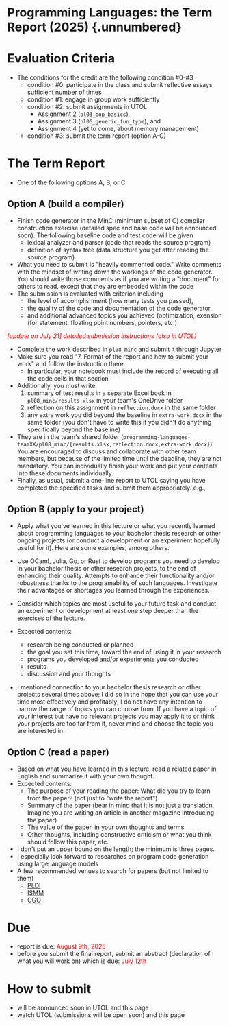 <link rel="stylesheet" href="../scripts/style.css">

# Programming Languages: the Term Report (2025) {.unnumbered}

# Evaluation Criteria

* The conditions for the credit are the following condition #0-#3
  * condition #0: participate in the class and submit reflective essays sufficient number of times
  * condition #1: engage in group work sufficiently
  * condition #2: submit assignments in UTOL 
    * Assignment 2 (`pl03_oop_basics`), 
    * Assignment 3 (`pl05_generic_fun_type`), and 
    * Assignment 4 (yet to come, about memory management)
  * condition #3: submit the term report (option A-C)

# The Term Report

* One of the following options A, B, or C

## Option A (build a compiler)

* Finish code generator in the MinC (minimum subset of C) compiler construction exercise (detailed spec and base code will be announced soon).  The following baseline code and test code will be given
  * lexical analyzer and parser (code that reads the source program)
  * definition of syntax tree (data structure you get after reading the source program)
* What you need to submit is "heavily commented code."  Write comments with the mindset of writing down the workings of the code generator.  You should write those comments as if you are writing a "document" for others to read, except that they are embedded within the code
* The submission is evaluated with criterion including 
  * the level of accomplishment (how many tests you passed),
  * the quality of the code and documentation of the code generator,
  * and additional advanced topics you achieved (optimization, exension (for statement, floating point numbers, pointers, etc.)

<font color=red>*[update on July 21] detailed submission instructions (also in UTOL)*</font>

* Complete the work described in `pl08_minc` and submit it through Jupyter
* Make sure you read "7. Format of the report and how to submit your work" and follow the instruction there.
  * In particular, your notebook must include the record of executing all the code cells in that section
* Additionally, you must write
  1. summary of test results in a separate Excel book in `pl08_minc/results.xlsx` in your team's OneDrive folder
  1. reflection on this assignment in `reflection.docx` in the same folder
  1. any extra work you did beyond the baseline in `extra-work.docx` in the same folder (you don't have to write this if you didn't do anything specifically beyond the baseline)
* They are in the team's shared folder (`programming-languages-teamXX/pl08_minc/{results.xlsx,reflection.docx,extra-work.docx}`)
You are encouraged to discuss and collaborate with other team members, but because of the limited time until the deadline, they are not mandatory.  You can individually finish your work and put your contents into these documents individually.
* Finally, as usual, submit a one-line report to UTOL saying you have completed the specified tasks and submit them appropriately. e.g.,


## Option B (apply to your project)

* Apply what you've learned in this lecture or what you recently learned about programming languages to your bachelor thesis research or other ongoing projects (or conduct a development or an experiment hopefully useful for it). Here are some examples, among others.</p>
    
* Use OCaml, Julia, Go, or Rust to develop programs you need to develop in your bachelor thesis or other research projects, to the end of enhancing their quality.  Attempts to enhance their functionality and/or robustness thanks to the programability of such languages. Investigate their advantages or shortages you learned through the experiences.

* Consider which topics are most useful to your future task and conduct an experiment or development at least one step deeper than the exercises of the lecture.

* Expected contents:
  * research being conducted or planned
  * the goal you set this time, toward the end of using it in your research
  * programs you developed and/or experiments you conducted
  * results
  * discussion and your thoughts
* I mentioned connection to your bachelor thesis research or other projects several times above; I did so in the hope that you can use your time most effectively and profitably; I do not have any intention to narrow the range of topics you can choose from. If you have a topic of your interest but have no relevant projects you may apply it to or think your projects are too far from it, never mind and choose the topic you are interested in.

## Option C (read a paper)

* Based on what you have learned in this lecture, read a related paper in English and summarize it with your own thought.
* Expected contents:
  * The purpose of your reading the paper: What did you try to learn from the paper? (not just to "write the report")
  * Summary of the paper (bear in mind that it is not just a translation. Imagine you are writing an article in another magazine introducing the paper)
  * The value of the paper, in your own thoughts and terms
  * Other thoughts, including constructive criticism or what you think should follow this paper, etc.
* I don't put an upper bound on the length; the minimum is three pages.
* I especially look forward to researches on program code generation using large language models
* A few recommended venues to search for papers (but not limited to them) 
  * [PLDI](https://dl.acm.org/conference/pldi)
  * [ISMM](https://dl.acm.org/conference/ismm)
  * [CGO](https://dl.acm.org/conference/cgo)

# Due

* report is due: <font color="red">August 9th, 2025</font>
* before you submit the final report, submit an abstract (declaration of what you will work on) which is due: <font color="red">July 12th</font>

# How to submit

* will be announced soon in UTOL and this page
* watch UTOL (submissions will be open soon) and this page

